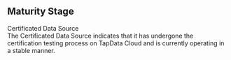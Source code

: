 ## Maturity Stage

<span class="tooltip">
  <span class="highlight-text">
    Certificated Data Source
  </span>
  <div class="tooltip-content">
    The Certificated Data Source indicates that it has undergone the certification testing process on TapData Cloud and is currently operating in a stable manner.
  </div>
</span>